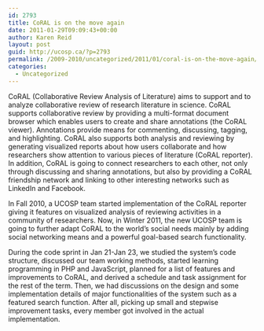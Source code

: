 ```yaml
---
id: 2793
title: CoRAL is on the move again
date: 2011-01-29T09:09:43+00:00
author: Karen Reid
layout: post
guid: http://ucosp.ca/?p=2793
permalink: /2009-2010/uncategorized/2011/01/coral-is-on-the-move-again/
categories:
  - Uncategorized
---
```

CoRAL (Collaborative Review Analysis of Literature) aims to support and to analyze collaborative review of research literature in science. CoRAL supports collaborative review by providing a multi-format document browser which enables users to create and share annotations (the CoRAL viewer). Annotations provide means for commenting, discussing, tagging, and highlighting. CoRAL also supports both analysis and reviewing by generating visualized reports about how users collaborate and how researchers show attention to various pieces of literature (CoRAL reporter). In addition, CoRAL is going to connect researchers to each other, not only through discussing and sharing annotations, but also by providing a CoRAL friendship network and linking to other interesting networks such as LinkedIn and Facebook.

In Fall 2010, a UCOSP team started implementation of the CoRAL reporter giving it features on visualized analysis of reviewing activities in a community of researchers. Now, in Winter 2011, the new UCOSP team is going to further adapt CoRAL to the world’s social needs mainly by adding social networking means and a powerful goal-based search functionality.

During the code sprint in Jan 21-Jan 23, we studied the system’s code structure, discussed our team working methods, started learning programming in PHP and JavaScript, planned for a list of features and improvements to CoRAL, and derived a schedule and task assignment for the rest of the term. Then, we had discussions on the design and some implementation details of major functionalities of the system such as a featured search function. After all, picking up small and stepwise improvement tasks, every member got involved in the actual implementation.